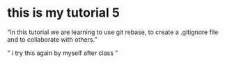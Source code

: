 # this is my tutorial 5

“In this tutorial we are learning to use git rebase, to create a .gitignore file and to collaborate with others.”

" i try this again by myself after class "